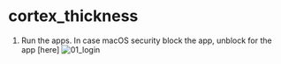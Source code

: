 # cortex_thickness
1. Run the apps. In case macOS security block the app, unblock for the app [here]
![01_login](an-truong.github.com/cortex_thickness/image/01_login.png)

